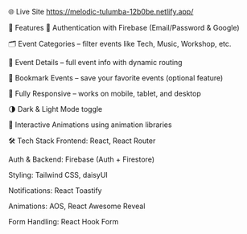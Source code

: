 🌐 Live Site
https://melodic-tulumba-12b0be.netlify.app/

🧩 Features
🔐 Authentication with Firebase (Email/Password & Google)

🗂️ Event Categories – filter events like Tech, Music, Workshop, etc.

📖 Event Details – full event info with dynamic routing

💾 Bookmark Events – save your favorite events (optional feature)

🎨 Fully Responsive – works on mobile, tablet, and desktop

🌗 Dark & Light Mode toggle

💬 Interactive Animations using animation libraries

🛠️ Tech Stack
Frontend: React, React Router

Auth & Backend: Firebase (Auth + Firestore)

Styling: Tailwind CSS, daisyUI

Notifications: React Toastify

Animations: AOS, React Awesome Reveal

Form Handling: React Hook Form
